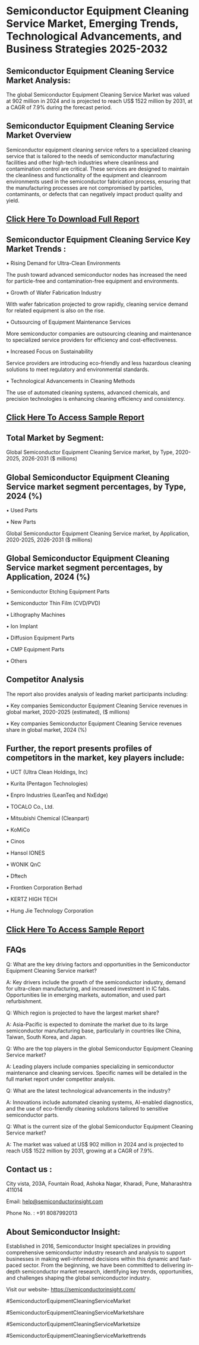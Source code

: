 Semiconductor Equipment Cleaning Service Market, Emerging Trends, Technological Advancements, and Business Strategies 2025-2032
=
Semiconductor Equipment Cleaning Service Market Analysis:
-
The global Semiconductor Equipment Cleaning Service Market was valued at 902 million in 2024 and is projected to reach US$ 1522 million by 2031, at a CAGR of 7.9% during the forecast period.

Semiconductor Equipment Cleaning Service Market Overview
-
Semiconductor equipment cleaning service refers to a specialized cleaning service that is tailored to the needs of semiconductor manufacturing facilities and other high-tech industries where cleanliness and contamination control are critical. These services are designed to maintain the cleanliness and functionality of the equipment and cleanroom environments used in the semiconductor fabrication process, ensuring that the manufacturing processes are not compromised by particles, contaminants, or defects that can negatively impact product quality and yield.

[Click Here To Download Full Report](https://semiconductorinsight.com/report/semiconductor-equipment-cleaning-service-market/)
-
Semiconductor Equipment Cleaning Service Key Market Trends  :
-
•	Rising Demand for Ultra-Clean Environments

The push toward advanced semiconductor nodes has increased the need for particle-free and contamination-free equipment and environments.

•	Growth of Wafer Fabrication Industry

With wafer fabrication projected to grow rapidly, cleaning service demand for related equipment is also on the rise.

•	Outsourcing of Equipment Maintenance Services

More semiconductor companies are outsourcing cleaning and maintenance to specialized service providers for efficiency and cost-effectiveness.

•	Increased Focus on Sustainability

Service providers are introducing eco-friendly and less hazardous cleaning solutions to meet regulatory and environmental standards.

•	Technological Advancements in Cleaning Methods

The use of automated cleaning systems, advanced chemicals, and precision technologies is enhancing cleaning efficiency and consistency.

[Click Here To Access Sample Report](https://semiconductorinsight.com/download-sample-report/?product_id=91128)
-
Total Market by Segment:
-
Global Semiconductor Equipment Cleaning Service market, by Type, 2020-2025, 2026-2031 ($ millions)

Global Semiconductor Equipment Cleaning Service market segment percentages, by Type, 2024 (%)
-
•	Used Parts

•	New Parts

Global Semiconductor Equipment Cleaning Service market, by Application, 2020-2025, 2026-2031 ($ millions)

Global Semiconductor Equipment Cleaning Service market segment percentages, by Application, 2024 (%)
-
•	Semiconductor Etching Equipment Parts

•	Semiconductor Thin Film (CVD/PVD)

•	Lithography Machines

•	Ion Implant

•	Diffusion Equipment Parts

•	CMP Equipment Parts

•	Others

Competitor Analysis
-
The report also provides analysis of leading market participants including:

•	Key companies Semiconductor Equipment Cleaning Service revenues in global market, 2020-2025 (estimated), ($ millions)

•	Key companies Semiconductor Equipment Cleaning Service revenues share in global market, 2024 (%)

Further, the report presents profiles of competitors in the market, key players include:
-
•	UCT (Ultra Clean Holdings, Inc)

•	Kurita (Pentagon Technologies)

•	Enpro Industries (LeanTeq and NxEdge)

•	TOCALO Co., Ltd.

•	Mitsubishi Chemical (Cleanpart)

•	KoMiCo

•	Cinos

•	Hansol IONES

•	WONIK QnC

•	Dftech

•	Frontken Corporation Berhad

•	KERTZ HIGH TECH

•	Hung Jie Technology Corporation

[Click Here To Access Sample Report](https://semiconductorinsight.com/download-sample-report/?product_id=91128)
-
FAQs
-
Q: What are the key driving factors and opportunities in the Semiconductor Equipment Cleaning Service market?

A: Key drivers include the growth of the semiconductor industry, demand for ultra-clean manufacturing, and increased investment in IC fabs. Opportunities lie in emerging markets, automation, and used part refurbishment.

Q: Which region is projected to have the largest market share?

A: Asia-Pacific is expected to dominate the market due to its large semiconductor manufacturing base, particularly in countries like China, Taiwan, South Korea, and Japan.

Q: Who are the top players in the global Semiconductor Equipment Cleaning Service market?

A: Leading players include companies specializing in semiconductor maintenance and cleaning services. Specific names will be detailed in the full market report under competitor analysis.

Q: What are the latest technological advancements in the industry?

A: Innovations include automated cleaning systems, AI-enabled diagnostics, and the use of eco-friendly cleaning solutions tailored to sensitive semiconductor parts.

Q: What is the current size of the global Semiconductor Equipment Cleaning Service market?

A: The market was valued at US$ 902 million in 2024 and is projected to reach US$ 1522 million by 2031, growing at a CAGR of 7.9%.

Contact us : 
-
City vista, 203A, Fountain Road, Ashoka Nagar, Kharadi, Pune, Maharashtra 411014

Email: help@semiconductorinsight.com

Phone No. : +91 8087992013

About Semiconductor Insight:
-
Established in 2016, Semiconductor Insight specializes in providing comprehensive semiconductor industry research and analysis to support businesses in making well-informed decisions within this dynamic and fast-paced sector. From the beginning, we have been committed to delivering in-depth semiconductor market research, identifying key trends, opportunities, and challenges shaping the global semiconductor industry.

Visit our website- https://semiconductorinsight.com/

#SemiconductorEquipmentCleaningServiceMarket 

#SemiconductorEquipmentCleaningServiceMarketshare

#SemiconductorEquipmentCleaningServiceMarketsize

#SemiconductorEquipmentCleaningServiceMarkettrends 
 
 

